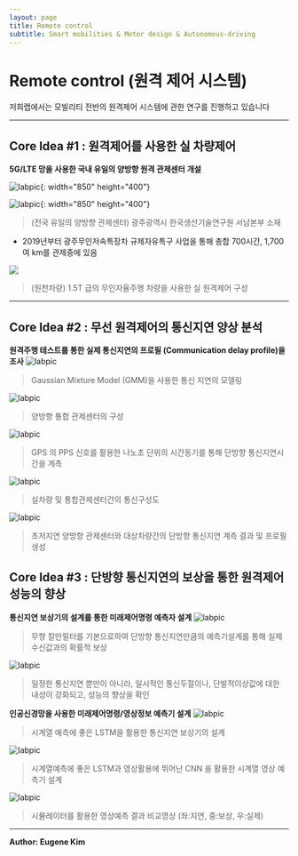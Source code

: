 ```yaml
---
layout: page
title: Remote control
subtitle: Smart mobilities & Motor design & Autonomous-driving
---
```


# Remote control (원격 제어 시스템)
저희랩에서는 모빌리티 전반의 원격제어 시스템에 관한 연구를 진행하고 있습니다

---

## Core Idea #1 : 원격제어를 사용한 실 차량제어

**5G/LTE 망을 사용한 국내 유일의 양방향 원격 관제센터 개설**

![labpic](https://github.com/hrchalab/hrchalab.github.io/blob/master/assets/remote/원격제어영상1.gif?raw=true){: width="850" height="400"}

![labpic](https://github.com/hrchalab/hrchalab.github.io/blob/master/assets/remote/원격제어영상2.gif?raw=true){: width="850" height="400"}
> (전국 유일의 양방향 관제센터) 광주광역시 한국생산기술연구원 서남본부 소재

- 2019년부터 광주무인저속특장차 규제자유특구 사업을 통해 총합 700시간, 1,700여 km를 관제중에 있음

![](https://github.com/hrchalab/hrchalab.github.io/blob/master/assets/remote/EV.JPG?raw=true)
> (원천차량) 1.5T 급의 무인자율주행 차량을 사용한 실 원격제어 구성

---

## Core Idea #2 : 무선 원격제어의 통신지연 양상 분석

**원격주행 테스트를 통한 실제 통신지연의 프로필 (Communication delay profile)을 조사**
![labpic](https://github.com/hrchalab/hrchalab.github.io/blob/master/assets/remote/communication_delay.png?raw=true)
> Gaussian Mixture Model (GMM)을 사용한 통신 지연의 모델링

![labpic](https://github.com/hrchalab/hrchalab.github.io/blob/master/assets/remote/example_teleopration.png?raw=true)
> 양방향 통합 관제센터의 구성

![labpic](https://github.com/hrchalab/hrchalab.github.io/blob/master/assets/remote/GPS.png?raw=true)
> GPS 의 PPS 신호를 활용한 나노초 단위의 시간동기를 통해 단방향 통신지연시간을 계측

![labpic](https://github.com/hrchalab/hrchalab.github.io/blob/master/assets/remote/experiment.jpg?raw=true)
> 실차량 및 통합관제센터간의 통신구성도

![labpic](https://github.com/hrchalab/hrchalab.github.io/blob/master/assets/remote/profile.JPG?raw=true)
> 초저지연 양방향 관제센터와 대상차량간의 단방향 통신지연 계측 결과 및 프로필 생성

## Core Idea #3 : 단방향 통신지연의 보상을 통한 원격제어 성능의 향상

**통신지연 보상기의 설계를 통한 미래제어명령 예측자 설계**
![labpic](https://github.com/hrchalab/hrchalab.github.io/blob/master/assets/remote/mechanism.JPG?raw=true)
> 무향 칼만필터를 기본으로하여 단방향 통신지연만큼의 예측기설계를 통해 실제 수신값과의 확률적 보상

![labpic](https://github.com/hrchalab/hrchalab.github.io/blob/master/assets/remote/result.JPG?raw=true)
> 일정한 통신지연 뿐만이 아니라, 일시적인 통신두절이나, 단발적이상값에 대한 내성이 강화되고, 성능의 향상을 확인

**인공신경망을 사용한 미래제어명령/영상정보 예측기 설계**
![labpic](https://github.com/hrchalab/hrchalab.github.io/blob/master/assets/remote/pLSTM.png?raw=true)
> 시계열 예측에 좋은 LSTM을 활용한 통신지연 보상기의 설계

![labpic](https://github.com/hrchalab/hrchalab.github.io/blob/master/assets/remote/predictor.png?raw=true)
> 시계열예측에 좋은 LSTM과 영상활용에 뛰어난 CNN 을 활용한 시계열 영상 예측기 설계

![labpic](https://github.com/hrchalab/hrchalab.github.io/blob/master/assets/remote/convlstm.gif?raw=true)
> 시뮬레이터를 활용한 영상예측 결과 비교영상 (좌:지연, 중:보상, 우:실제)

---

**Author: Eugene Kim**
